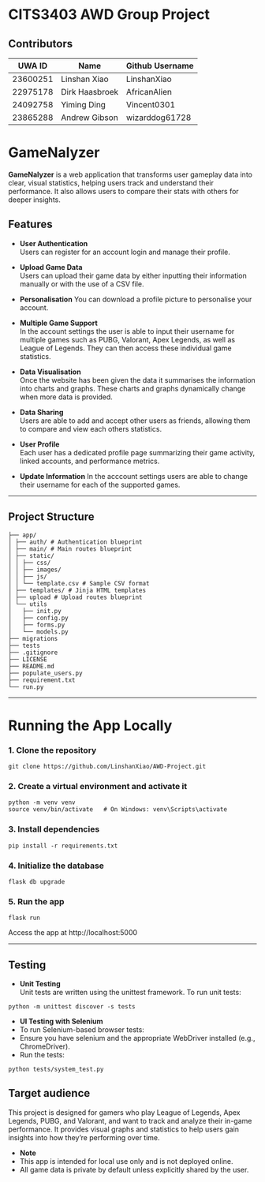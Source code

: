 # CITS3403 AWD Group Project

## Contributors
| UWA ID   |  Name    | Github Username |
|----------|----------|----------|
| 23600251   | Linshan Xiao   | LinshanXiao  |
| 22975178   | Dirk Haasbroek | AfricanAlien |
| 24092758   | Yiming Ding    | Vincent0301 |
| 23865288   | Andrew Gibson  | wizarddog61728    | 

# GameNalyzer 

**GameNalyzer** is a web application that transforms user gameplay data into clear, visual statistics, helping users track and understand their performance. It also allows users to compare their stats with others for deeper insights.


## Features

- **User Authentication**  
  Users can  register for an account login and manage their profile.

- **Upload Game Data**  
  Users can upload their game data by either inputting their information manually or with the use of a CSV file.

- **Personalisation** 
  You can download a profile picture to personalise your account.

- **Multiple Game Support**  
  In the account settings the user is able to input their username for multiple games such as PUBG, Valorant, Apex Legends, as well as League of Legends. They can then access these individual game statistics.

- **Data Visualisation**  
  Once the website has been given the data it summarises the information into charts and graphs. These charts and graphs dynamically change when more data is provided.

- **Data Sharing**  
  Users are able to add and accept other users as friends, allowing them to compare and view each others statistics. 

- **User Profile**  
  Each user has a dedicated profile page summarizing their game activity, linked accounts, and performance metrics.

- **Update Information** 
  In the acccount settings users are able to change their username for each of the supported games. 


---
## Project Structure
```
├── app/
│ ├── auth/ # Authentication blueprint
│ ├── main/ # Main routes blueprint
│ ├── static/
│ │ ├── css/
│ │ ├── images/
│ │ ├── js/
│ │ └── template.csv # Sample CSV format
│ ├── templates/ # Jinja HTML templates
│ ├── upload # Upload routes blueprint
│ └── utils
│   ├── init.py
│   ├── config.py
│   ├── forms.py
│   └── models.py
├── migrations
├── tests
├── .gitignore
├── LICENSE
├── README.md
├── populate_users.py
├── requirement.txt
└── run.py
```
---

# Running the App Locally

### 1. Clone the repository
```
git clone https://github.com/LinshanXiao/AWD-Project.git
```

### 2. Create a virtual environment and activate it
```
python -m venv venv
source venv/bin/activate   # On Windows: venv\Scripts\activate
```
### 3. Install dependencies
```
pip install -r requirements.txt
```
### 4. Initialize the database
```
flask db upgrade
```
### 5. Run the app 
```
flask run
```
Access the app at http://localhost:5000

---
## Testing
- **Unit Testing**  
Unit tests are written using the unittest framework. To run unit tests:

```
python -m unittest discover -s tests

```
- **UI Testing with Selenium**
- To run Selenium-based browser tests:
- Ensure you have selenium and the appropriate WebDriver installed (e.g., ChromeDriver).
- Run the tests:
```
python tests/system_test.py
```
## Target audience
This project is designed for gamers who play League of Legends, Apex Legends, PUBG, and Valorant, and want to track and analyze their in-game performance. It provides visual graphs and statistics to help users gain insights into how they’re performing over time.
- **Note**
- This app is intended for local use only and is not deployed online.
- All game data is private by default unless explicitly shared by the user.




